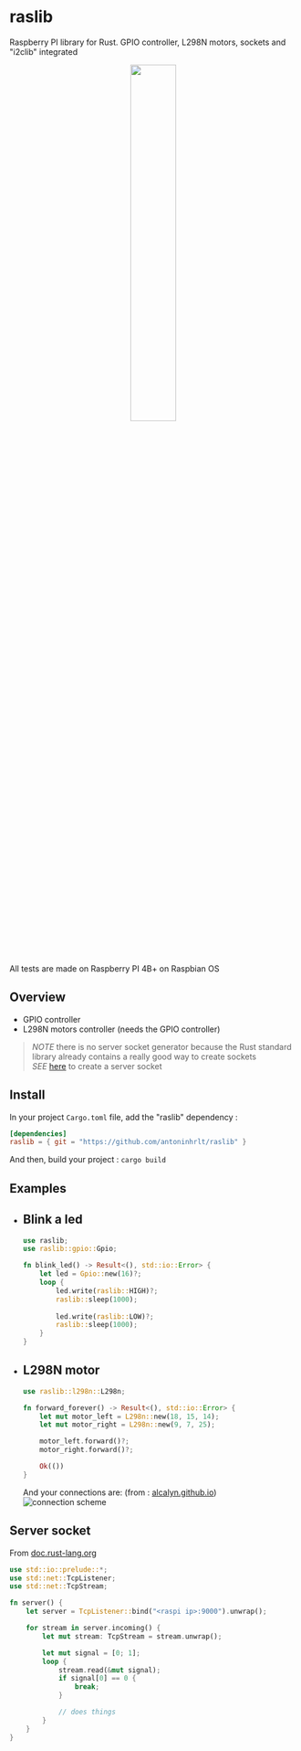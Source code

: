 # raslib
Raspberry PI library for Rust. GPIO controller, L298N motors, sockets and 
"i2clib" integrated 

<p align="center">
    <img src="https://github.com/antoninhrlt/raslib-cpp/raw/main/share/png_logo.png" width="40%">
</p>

All tests are made on Raspberry PI 4B+ on Raspbian OS

## Overview
 - GPIO controller
 - L298N motors controller (needs the GPIO controller)
> *NOTE* there is no server socket generator because the Rust standard library
> already contains a really good way to create sockets \
> *SEE* [here](#server-socket) to create a server socket

## Install
In your project `Cargo.toml` file, add the "raslib" dependency :
```toml
[dependencies]
raslib = { git = "https://github.com/antoninhrlt/raslib" }
```
And then, build your project : `cargo build`

## Examples
- ## Blink a led 
    ```rust
    use raslib;
    use raslib::gpio::Gpio;

    fn blink_led() -> Result<(), std::io::Error> {
        let led = Gpio::new(16)?;
        loop {
            led.write(raslib::HIGH)?;
            raslib::sleep(1000);
            
            led.write(raslib::LOW)?;
            raslib::sleep(1000);
        }
    }
    ```
- ## L298N motor
    ```rust
    use raslib::l298n::L298n;

    fn forward_forever() -> Result<(), std::io::Error> {
        let mut motor_left = L298n::new(18, 15, 14);
        let mut motor_right = L298n::new(9, 7, 25);

        motor_left.forward()?;
        motor_right.forward()?;

        Ok(())
    }
    ```
    And your connections are: (from : [alcalyn.github.io](https://alcalyn.github.io/control-robot-two-engines/))
    ![connection scheme](https://camo.githubusercontent.com/f9567bf527fdda17c1262b4878e33dc1883dc21ba09ecadb0fe0c584631719d4/68747470733a2f2f616c63616c796e2e6769746875622e696f2f6173736574732f696d616765732f7270692d6d6f746f72732f726173702d6c3239386e2e706e67)

## Server socket
From [doc.rust-lang.org](https://doc.rust-lang.org/book/ch20-01-single-threaded.html)
```rust
use std::io::prelude::*;
use std::net::TcpListener;
use std::net::TcpStream;

fn server() {
    let server = TcpListener::bind("<raspi ip>:9000").unwrap();

    for stream in server.incoming() {
        let mut stream: TcpStream = stream.unwrap();

        let mut signal = [0; 1];
        loop {
            stream.read(&mut signal); 
            if signal[0] == 0 {
                break;
            }

            // does things
        }
    }
}
```
